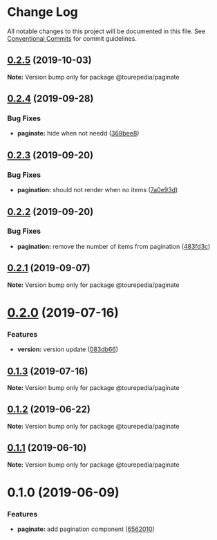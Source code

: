 # Change Log

All notable changes to this project will be documented in this file.
See [Conventional Commits](https://conventionalcommits.org) for commit guidelines.

## [0.2.5](https://github.com/tourepedia/tp-ui/compare/@tourepedia/paginate@0.2.4...@tourepedia/paginate@0.2.5) (2019-10-03)

**Note:** Version bump only for package @tourepedia/paginate





## [0.2.4](https://github.com/tourepedia/tp-ui/compare/@tourepedia/paginate@0.2.3...@tourepedia/paginate@0.2.4) (2019-09-28)


### Bug Fixes

* **paginate:** hide when not needd ([369bee8](https://github.com/tourepedia/tp-ui/commit/369bee8))





## [0.2.3](https://github.com/tourepedia/tp-ui/compare/@tourepedia/paginate@0.2.2...@tourepedia/paginate@0.2.3) (2019-09-20)


### Bug Fixes

* **pagination:** should not render when no items ([7a0e93d](https://github.com/tourepedia/tp-ui/commit/7a0e93d))





## [0.2.2](https://github.com/tourepedia/tp-ui/compare/@tourepedia/paginate@0.2.1...@tourepedia/paginate@0.2.2) (2019-09-20)


### Bug Fixes

* **pagination:** remove the number of items from pagination ([483fd3c](https://github.com/tourepedia/tp-ui/commit/483fd3c))





## [0.2.1](https://github.com/tourepedia/tp-ui/compare/@tourepedia/paginate@0.2.0...@tourepedia/paginate@0.2.1) (2019-09-07)

**Note:** Version bump only for package @tourepedia/paginate





# [0.2.0](https://github.com/tourepedia/tp-ui/compare/@tourepedia/paginate@0.1.3...@tourepedia/paginate@0.2.0) (2019-07-16)


### Features

* **version:** version update ([083db66](https://github.com/tourepedia/tp-ui/commit/083db66))





## [0.1.3](https://github.com/tourepedia/tp-ui/compare/@tourepedia/paginate@0.1.2...@tourepedia/paginate@0.1.3) (2019-07-16)

**Note:** Version bump only for package @tourepedia/paginate





## [0.1.2](https://github.com/tourepedia/tp-ui/compare/@tourepedia/paginate@0.1.1...@tourepedia/paginate@0.1.2) (2019-06-22)

**Note:** Version bump only for package @tourepedia/paginate





## [0.1.1](https://github.com/tourepedia/tp-ui/compare/@tourepedia/paginate@0.1.0...@tourepedia/paginate@0.1.1) (2019-06-10)

**Note:** Version bump only for package @tourepedia/paginate





# 0.1.0 (2019-06-09)


### Features

* **paginate:** add pagination component ([6562010](https://github.com/tourepedia/tp-ui/commit/6562010))
